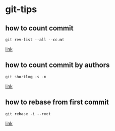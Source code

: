 # git-tips

## how to count commit
```
git rev-list --all --count
```
[link](https://stackoverflow.com/a/4061706)

## how to count commit by authors
```
git shortlog -s -n
```
[link](http://gitready.com/intermediate/2009/01/22/count-your-commits.html)

## how to rebase from first commit
```
git rebase -i --root
```
[link](https://stackoverflow.com/a/2309391)